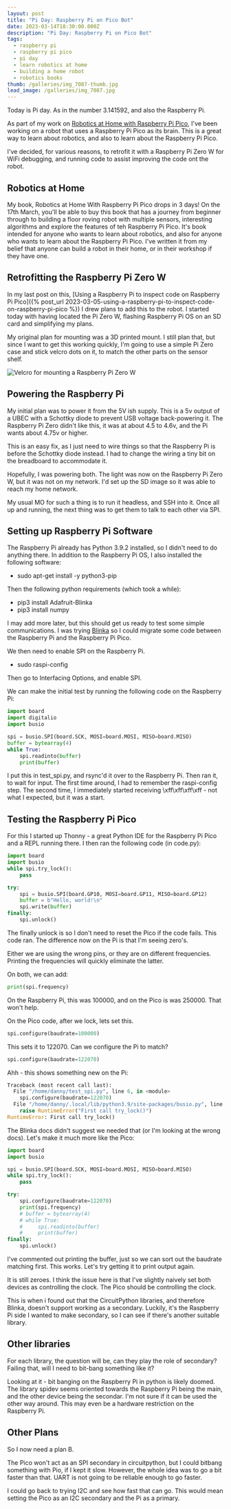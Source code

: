 ```yaml
---
layout: post
title: "Pi Day: Raspberry Pi on Pico Bot"
date: 2023-03-14T18:30:00.000Z
description: "Pi Day: Raspberry Pi on Pico Bot"
tags:
  - raspberry pi
  - raspberry pi pico
  - pi day
  - learn robotics at home
  - building a home robot
  - robotics books
thumb: /galleries/img_7087-thumb.jpg
lead_image: /galleries/img_7087.jpg
---
```

Today is Pi day. As in the number 3.141592, and also the Raspberry Pi.

As part of my work on [Robotics at Home with Raspberry Pi Pico](https://www.amazon.com/Robotics-Home-Raspberry-Pi-Pico/dp/1492079941), I've been working on a robot that uses a Raspberry Pi Pico as its brain. This is a great way to learn about robotics, and also to learn about the Raspberry Pi Pico.

I've decided, for various reasons, to retrofit it with a Raspberry Pi Zero W for WiFi debugging, and running code to assist improving the code ont the robot.

## Robotics at Home

My book, Robotics at Home With Raspberry Pi Pico drops in 3 days! On the 17th March, you'll be able to buy this book that has a journey from beginner through to building a floor roving robot with multiple sensors, interesting algorithms and explore the features of teh Raspberry Pi Pico. It's book intended for anyone who wants to learn about robotics, and also for anyone who wants to learn about the Raspberry Pi Pico. I've written it from my belief that anyone can build a robot in their home, or in their workshop if they have one.

## Retrofitting the Raspberry Pi Zero W

In my last post on this, \[Using a Raspberry Pi to inspect code on Raspberry Pi Pico]({% post_url 2023-03-05-using-a-raspberry-pi-to-inspect-code-on-raspberry-pi-pico %}) I drew plans to add this to the robot. I started today with having located the Pi Zero W, flashing Raspberry Pi OS on an SD card and simplifying my plans.

My original plan for mounting was a 3D printed mount. I still plan that, but since I want to get this working quickly, I'm going to use a simple Pi Zero case and stick velcro dots on it, to match the other parts on the sensor shelf.



![Velcro for mounting a Raspberry Pi Zero W](/galleries/img_7086.jpg "Velcro for mounting a Raspberry Pi Zero W")

## Powering the Raspberry Pi

My initial plan was to power it from the 5V ish supply. This is a 5v output of a UBEC with a Schottky diode to prevent USB voltage back-powering it. The Raspberry Pi Zero didn't like this, it was at about 4.5 to 4.6v, and the Pi wants about 4.75v or higher.

This is an easy fix, as I just need to wire things so that the Raspberry Pi is before the Schottky diode instead.
I had to change the wiring a tiny bit on the breadboard to accommodate it.

Hopefully, I was powering both. The light was now on the Raspberry Pi Zero W, but it was not on my network.
I'd set up the SD image so it was able to reach my home network.

My usual MO for such a thing is to run it headless, and SSH into it.
Once all up and running, the next thing was to get them to talk to each other via SPI.

## Setting up Raspberry Pi Software

The Raspberry Pi already has Python 3.9.2 installed, so I didn't need to do anything there.
In addition to the Raspberry Pi OS, I also installed the following software:

* sudo apt-get install -y python3-pip

Then the following python requirements (which took a while):

* pip3 install Adafruit-Blinka
* pip3 install numpy

I may add more later, but this should get us ready to test some simple communications. I was trying [Blinka](https://docs.circuitpython.org/projects/blinka/en/latest/api.html#busio.SPI) so I could migrate some code between the Raspberry Pi and the Raspberry Pi Pico.

We then need to enable SPI on the Raspberry Pi.

* sudo raspi-config

Then go to Interfacing Options, and enable SPI.

We can make the initial test by running the following code on the Raspberry Pi:

```python
import board
import digitalio
import busio

spi = busio.SPI(board.SCK, MOSI=board.MOSI, MISO=board.MISO)
buffer = bytearray(4)
while True:
    spi.readinto(buffer)
    print(buffer)
```

I put this in test_spi.py, and rsync'd it over to the Raspberry Pi. Then ran it, to wait for input. The first time around, I had to remember the raspi-config step. The second time, I immediately started receiving \xff\xff\xff\xff - not what I expected, but it was a start.

## Testing the Raspberry Pi Pico

For this I started up Thonny - a great Python IDE for the Raspberry Pi Pico and a REPL running there. I then ran the following code (in code.py):

```python
import board
import busio
while spi.try_lock():
    pass

try:
    spi = busio.SPI(board.GP10, MOSI=board.GP11, MISO=board.GP12)
    buffer = b"Hello, world!\n"
    spi.write(buffer)
finally:
    spi.unlock()
```

The finally unlock is so I don't need to reset the Pico if the code fails.
This code ran. The difference now on the Pi is that I'm seeing zero's.

Either we are using the wrong pins, or they are on different frequencies. Printing the frequencies will quickly eliminate the latter.

On both, we can add:

```python
print(spi.frequency)
```

On the Raspberry Pi, this was 100000, and on the Pico is was 250000. That won't help.

On the Pico code, after we lock, lets set this.

```python
spi.configure(baudrate=100000)
```

This sets it to 122070.
Can we configure the Pi to match?

```python
spi.configure(baudrate=122070)
```

Ahh - this shows something new on the Pi:

```python
Traceback (most recent call last):
  File "/home/danny/test_spi.py", line 6, in <module>
    spi.configure(baudrate=122070)
  File "/home/danny/.local/lib/python3.9/site-packages/busio.py", line 367, in configure
    raise RuntimeError("First call try_lock()")
RuntimeError: First call try_lock()
```

The Blinka docs didn't suggest we needed that (or I'm looking at the wrong docs). Let's make it much more like the Pico:

```python
import board
import busio

spi = busio.SPI(board.SCK, MOSI=board.MOSI, MISO=board.MISO)
while spi.try_lock():
    pass

try:
    spi.configure(baudrate=122070)
    print(spi.frequency)
    # buffer = bytearray(4)
    # while True:
    #     spi.readinto(buffer)
    #     print(buffer)
finally:
    spi.unlock()
```

I've commented out printing the buffer, just so we can sort out the baudrate matching first. This works. Let's try getting it to print output again.

It is still zeroes. I think the issue here is that I've slightly naively set both devices as controlling the clock. The Pico should be controlling the clock.

This is when i found out that the CircuitPython libraries, and therefore Blinka, doesn't support working as a secondary. Luckily, it's the Raspberry Pi side I wanted to make secondary, so I can see if there's another suitable library.

## Other libraries

For each library, the question will be, can they play the role of secondary? Failing that, will I need to bit-bang something like it?

Looking at it - bit banging on the Raspberry Pi in python is likely doomed. The library spidev seems oriented towards the Raspberry Pi being the main, and the other device being the secondar. I'm not sure if it can be used the other way around. This may even be a hardware restriction on the Raspberry Pi.

## Other Plans

So I now need a plan B.

The Pico won't act as an SPI secondary in circuitpython, but I could bitbang something with Pio, if I kept it slow. However, the whole idea was to go a bit faster than that. UART is not going to be reliable enough to go faster.

I could go back to trying I2C and see how fast that can go. This would mean setting the Pico as an I2C secondary and the Pi as a primary.